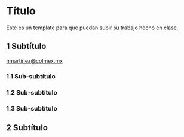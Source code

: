 # Título
Este es un template para que puedan subir su trabajo hecho en clase.
## 1 Subtítulo
hmartinez@colmex.mx

### 1.1 Sub-subtítulo



### 1.2 Sub-subtítulo

### 1.3 Sub-subtítulo

## 2 Subtítulo
